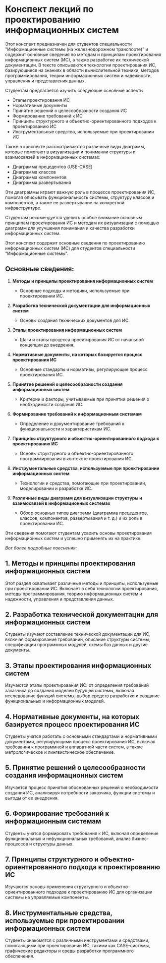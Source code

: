 # Конспект лекций по проектированию информационных систем

Этот конспект предназначен для студентов специальности "Информационные системы (на железнодорожном транспорте)" и содержит основные сведения по методам и принципам проектирования информационных систем (ИС), а также разработке их технической документации. В тексте описываются технологии проектирования ИС, базирующиеся на знаниях в области вычислительной техники, методов программирования, теории информационных систем и надежности, управления и представления данных.

Студентам предлагается изучить следующие основные аспекты:

- Этапы проектирования ИС
- Нормативные документы
- Принятие решений о целесообразности создания ИС
- Формирование требований к ИС
- Принципы структурного и объектно-ориентированного подходов к проектированию ИС
- Инструментальные средства, используемые при проектировании ИС

Также в конспекте рассматриваются различные виды диаграмм, которые помогают в визуализации и понимании структуры и взаимосвязей в информационных системах:

- Диаграмма прецедентов (USE-CASE)
- Диаграмма классов
- Диаграмма компонентов
- Диаграмма развертывания

Эти диаграммы играют важную роль в процессе проектирования ИС, помогая описывать функциональность системы, структуру классов и компонентов, а также ее развертывание на конкретной инфраструктуре.

Студентам рекомендуется уделить особое внимание основным принципам проектирования ИС и методам их визуализации с помощью диаграмм для улучшения понимания и качества разработки информационных систем.

Этот конспект содержит основные сведения по проектированию информационных систем (ИС) для студентов специальности "Информационные системы".

## Основные сведения:

1. **Методы и принципы проектирования информационных систем**
   - Основные подходы и методики, используемые при проектировании ИС.

2. **Разработка технической документации для информационных систем**
   - Основы создания технических документов для ИС.

3. **Этапы проектирования информационных систем**
   - Шаги и этапы процесса проектирования ИС от начальной концепции до внедрения.

4. **Нормативные документы, на которых базируется процесс проектирования ИС**
   - Основные стандарты и нормативы, регулирующие процесс проектирования ИС.

5. **Принятие решений о целесообразности создания информационных систем**
   - Критерии и факторы, учитываемые при принятии решения о необходимости создания ИС.

6. **Формирование требований к информационным системам**
   - Определение и документирование требований к функциональности и характеристикам ИС.

7. **Принципы структурного и объектно-ориентированного подхода к проектированию ИС**
   - Основы структурного и объектно-ориентированного программирования в контексте проектирования ИС.

8. **Инструментальные средства, используемые при проектировании информационных систем**
   - Технологии и средства, помогающие при проектировании, моделировании и разработке ИС.

9. **Различные виды диаграмм для визуализации структуры и взаимосвязей в информационных системах**
   - Обзор основных типов диаграмм (диаграмма прецедентов, классов, компонентов, развертывания и т. д.) и их роль в проектировании ИС.

Эти сведения помогают студентам усвоить основы проектирования информационных систем и успешно применять их на практике.  

*Вот более подробные поеснения:*  

## 1. Методы и принципы проектирования информационных систем
Этот раздел охватывает различные методы и принципы, используемые при проектировании ИС. Включает в себя технологии проектирования, методы программирования, теорию информационных систем и надежности, управления и представления данных.

## 2. Разработка технической документации для информационных систем
Студенты изучают составление технической документации для ИС, включая формирование требований, описание структуры системы, спецификации программных модулей, схемы баз данных и другие документы.

## 3. Этапы проектирования информационных систем
Изучаются этапы проектирования ИС: от определения требований заказчика до создания моделей будущей системы, включая исследование функций системы, выбор средств разработки и создание функциональных и информационных моделей.

## 4. Нормативные документы, на которых базируется процесс проектирования ИС
Студенты учатся работать с основными стандартами и нормативными документами, регулирующими процесс проектирования ИС, включая требования к программной и аппаратной части систем, а также метрологическое и лингвистическое обеспечение.

## 5. Принятие решений о целесообразности создания информационных систем
Изучается процесс принятия обоснованных решений о необходимости создания ИС, анализируя потребности заказчика, функции системы и выгоды от ее внедрения.

## 6. Формирование требований к информационным системам
Студенты учатся формировать требования к ИС, включая определение функциональных и нефункциональных требований, анализ бизнес-процессов и структуры данных.

## 7. Принципы структурного и объектно-ориентированного подхода к проектированию ИС
Изучаются основы применения структурного и объектно-ориентированного подходов к проектированию ИС для организации системы на управляемые компоненты.

## 8. Инструментальные средства, используемые при проектировании информационных систем
Студенты знакомятся с различными инструментами и средствами, помогающими при проектировании ИС, такими как CASE-системы, графические редакторы и среды разработки программного обеспечения.


